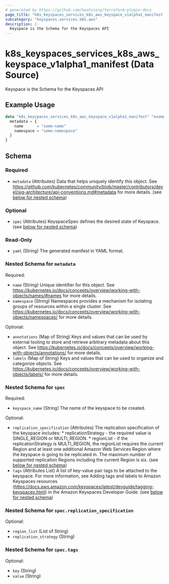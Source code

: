 ```yaml
---
# generated by https://github.com/hashicorp/terraform-plugin-docs
page_title: "k8s_keyspaces_services_k8s_aws_keyspace_v1alpha1_manifest Data Source - terraform-provider-k8s"
subcategory: "keyspaces.services.k8s.aws"
description: |-
  Keyspace is the Schema for the Keyspaces API
---
```


# k8s_keyspaces_services_k8s_aws_keyspace_v1alpha1_manifest (Data Source)

Keyspace is the Schema for the Keyspaces API

## Example Usage

```terraform
data "k8s_keyspaces_services_k8s_aws_keyspace_v1alpha1_manifest" "example" {
  metadata = {
    name      = "some-name"
    namespace = "some-namespace"
  }
}
```

<!-- schema generated by tfplugindocs -->
## Schema

### Required

- `metadata` (Attributes) Data that helps uniquely identify this object. See https://github.com/kubernetes/community/blob/master/contributors/devel/sig-architecture/api-conventions.md#metadata for more details. (see [below for nested schema](#nestedatt--metadata))

### Optional

- `spec` (Attributes) KeyspaceSpec defines the desired state of Keyspace. (see [below for nested schema](#nestedatt--spec))

### Read-Only

- `yaml` (String) The generated manifest in YAML format.

<a id="nestedatt--metadata"></a>
### Nested Schema for `metadata`

Required:

- `name` (String) Unique identifier for this object. See https://kubernetes.io/docs/concepts/overview/working-with-objects/names/#names for more details.
- `namespace` (String) Namespaces provides a mechanism for isolating groups of resources within a single cluster. See https://kubernetes.io/docs/concepts/overview/working-with-objects/namespaces/ for more details.

Optional:

- `annotations` (Map of String) Keys and values that can be used by external tooling to store and retrieve arbitrary metadata about this object. See https://kubernetes.io/docs/concepts/overview/working-with-objects/annotations/ for more details.
- `labels` (Map of String) Keys and values that can be used to organize and categorize objects. See https://kubernetes.io/docs/concepts/overview/working-with-objects/labels/ for more details.


<a id="nestedatt--spec"></a>
### Nested Schema for `spec`

Required:

- `keyspace_name` (String) The name of the keyspace to be created.

Optional:

- `replication_specification` (Attributes) The replication specification of the keyspace includes: * replicationStrategy - the required value is SINGLE_REGION or MULTI_REGION. * regionList - if the replicationStrategy is MULTI_REGION, the regionList requires the current Region and at least one additional Amazon Web Services Region where the keyspace is going to be replicated in. The maximum number of supported replication Regions including the current Region is six. (see [below for nested schema](#nestedatt--spec--replication_specification))
- `tags` (Attributes List) A list of key-value pair tags to be attached to the keyspace. For more information, see Adding tags and labels to Amazon Keyspaces resources (https://docs.aws.amazon.com/keyspaces/latest/devguide/tagging-keyspaces.html) in the Amazon Keyspaces Developer Guide. (see [below for nested schema](#nestedatt--spec--tags))

<a id="nestedatt--spec--replication_specification"></a>
### Nested Schema for `spec.replication_specification`

Optional:

- `region_list` (List of String)
- `replication_strategy` (String)


<a id="nestedatt--spec--tags"></a>
### Nested Schema for `spec.tags`

Optional:

- `key` (String)
- `value` (String)
